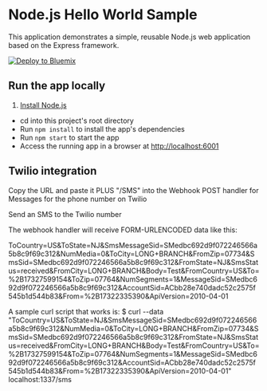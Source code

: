 # Node.js Hello World Sample

This application demonstrates a simple, reusable Node.js web application based on the Express framework.

[![Deploy to Bluemix](https://bluemix.net/deploy/button.png)](https://bluemix.net/deploy?repository=https://github.com/IBM-Bluemix/nodejs-helloworld)

## Run the app locally

1. [Install Node.js][]
+ cd into this project's root directory
+ Run `npm install` to install the app's dependencies
+ Run `npm start` to start the app
+ Access the running app in a browser at <http://localhost:6001>

[Install Node.js]: https://nodejs.org/en/download/

## Twilio integration

Copy the URL and paste it PLUS "/SMS" into the Webhook POST handler for Messages
for the phone number on Twilio

Send an SMS to the Twilio number

The webhook handler will receive FORM-URLENCODED data like this:

ToCountry=US&ToState=NJ&SmsMessageSid=SMedbc692d9f072246566a5b8c9f69c312&NumMedia=0&ToCity=LONG+BRANCH&FromZip=07734&SmsSid=SMedbc692d9f072246566a5b8c9f69c312&FromState=NJ&SmsStatus=received&FromCity=LONG+BRANCH&Body=Test&FromCountry=US&To=%2B17327599154&ToZip=07764&NumSegments=1&MessageSid=SMedbc692d9f072246566a5b8c9f69c312&AccountSid=ACbb28e740dadc52c2575f545b1d544b83&From=%2B17322335390&ApiVersion=2010-04-01

A sample curl script that works is:
$ curl --data "ToCountry=US&ToState=NJ&SmsMessageSid=SMedbc692d9f072246566a5b8c9f69c312&NumMedia=0&ToCity=LONG+BRANCH&FromZip=07734&SmsSid=SMedbc692d9f072246566a5b8c9f69c312&FromState=NJ&SmsStatus=received&FromCity=LONG+BRANCH&Body=Test&FromCountry=US&To=%2B17327599154&ToZip=07764&NumSegments=1&MessageSid=SMedbc692d9f072246566a5b8c9f69c312&AccountSid=ACbb28e740dadc52c2575f545b1d544b83&From=%2B17322335390&ApiVersion=2010-04-01" localhost:1337/sms
